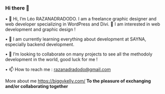 ### Hi there 👋

•	👋 Hi, I’m Léo RAZANADRADODO. I am a freelance graphic designer and web developer specializing in WordPress and Divi.
👀 I am interested in web development and graphic design !

•	🌱 I am currently learning everything about development at SAYNA, especially backend development.

•	💞️ I’m looking to collaborate on many projects to see all the methodoly development in the world, good luck for me !

•	📫 How to reach me : razanadradodo@gmail.com


More about me  https://biggykelly.com/
**To the pleasure of exchanging and/or collaborating together**
